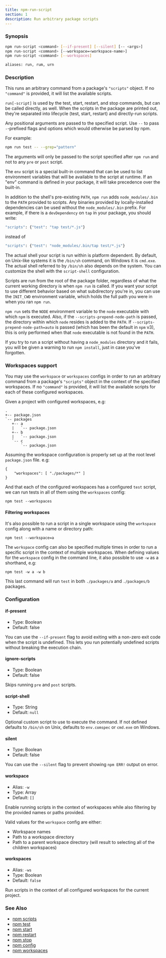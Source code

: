 ```yaml
---
title: npm-run-script
section: 1
description: Run arbitrary package scripts
---
```


### Synopsis

```bash
npm run-script <command> [--if-present] [--silent] [-- <args>]
npm run-script <command> [--workspace=<workspace-name>]
npm run-script <command> [--workspaces]

aliases: run, rum, urn
```

### Description

This runs an arbitrary command from a package's `"scripts"` object.  If no
`"command"` is provided, it will list the available scripts.

`run[-script]` is used by the test, start, restart, and stop commands, but
can be called directly, as well. When the scripts in the package are
printed out, they're separated into lifecycle (test, start, restart) and
directly-run scripts.

Any positional arguments are passed to the specified script.  Use `--` to
pass `-`-prefixed flags and options which would otherwise be parsed by npm.

For example:

```bash
npm run test -- --grep="pattern"
```

The arguments will only be passed to the script specified after ```npm run```
and not to any `pre` or `post` script.

The `env` script is a special built-in command that can be used to list
environment variables that will be available to the script at runtime. If an
"env" command is defined in your package, it will take precedence over the
built-in.

In addition to the shell's pre-existing `PATH`, `npm run` adds
`node_modules/.bin` to the `PATH` provided to scripts. Any binaries
provided by locally-installed dependencies can be used without the
`node_modules/.bin` prefix. For example, if there is a `devDependency` on
`tap` in your package, you should write:

```bash
"scripts": {"test": "tap test/*.js"}
```

instead of

```bash
"scripts": {"test": "node_modules/.bin/tap test/*.js"}
```

The actual shell your script is run within is platform dependent. By default,
on Unix-like systems it is the `/bin/sh` command, on Windows it is
`cmd.exe`.
The actual shell referred to by `/bin/sh` also depends on the system.
You can customize the shell with the `script-shell` configuration.

Scripts are run from the root of the package folder, regardless of what the
current working directory is when `npm run` is called. If you want your
script to use different behavior based on what subdirectory you're in, you
can use the `INIT_CWD` environment variable, which holds the full path you
were in when you ran `npm run`.

`npm run` sets the `NODE` environment variable to the `node` executable
with which `npm` is executed. Also, if the `--scripts-prepend-node-path` is
passed, the directory within which `node` resides is added to the `PATH`.
If `--scripts-prepend-node-path=auto` is passed (which has been the default
in `npm` v3), this is only performed when that `node` executable is not
found in the `PATH`.

If you try to run a script without having a `node_modules` directory and it
fails, you will be given a warning to run `npm install`, just in case you've
forgotten.

### Workspaces support

You may use the `workspace` or `workspaces` configs in order to run an
arbitrary command from a package's `"scripts"` object in the context of the
specified workspaces. If no `"command"` is provided, it will list the available
scripts for each of these configured workspaces.

Given a project with configured workspaces, e.g:

```
.
+-- package.json
`-- packages
   +-- a
   |   `-- package.json
   +-- b
   |   `-- package.json
   `-- c
       `-- package.json
```

Assuming the workspace configuration is properly set up at the root level
`package.json` file. e.g:

```
{
    "workspaces": [ "./packages/*" ]
}
```

And that each of the configured workspaces has a configured `test` script,
we can run tests in all of them using the `workspaces` config:

```
npm test --workspaces
```

#### Filtering workspaces

It's also possible to run a script in a single workspace using the `workspace`
config along with a name or directory path:

```
npm test --workspace=a
```

The `workspace` config can also be specified multiple times in order to run a
specific script in the context of multiple workspaces. When defining values for
the `workspace` config in the command line, it also possible to use `-w` as a
shorthand, e.g:

```
npm test -w a -w b
```

This last command will run `test` in both `./packages/a` and `./packages/b`
packages.


### Configuration

#### if-present

* Type: Boolean
* Default: false

You can use the `--if-present` flag to avoid exiting with a non-zero exit code
when the script is undefined. This lets you run potentially undefined scripts
without breaking the execution chain.

#### ignore-scripts

* Type: Boolean
* Default: false

Skips running `pre` and `post` scripts.

#### script-shell

* Type: String
* Default: `null`

Optional custom script to use to execute the command. If not defined defaults
to `/bin/sh` on Unix, defaults to `env.comspec` or `cmd.exe` on Windows.

#### silent

* Type: Boolean
* Default: false

You can use the `--silent` flag to prevent showing `npm ERR!` output on error.

#### workspace

* Alias: `-w`
* Type: Array
* Default: `[]`

Enable running scripts in the context of workspaces while also filtering by
the provided names or paths provided.

Valid values for the `workspace` config are either:
- Workspace names
- Path to a workspace directory
- Path to a parent workspace directory (will result to selecting all of the
children workspaces)

#### workspaces

* Alias: `-ws`
* Type: Boolean
* Default: `false`

Run scripts in the context of all configured workspaces for the current
project.

### See Also

* [npm scripts](/using-npm/scripts)
* [npm test](/commands/npm-test)
* [npm start](/commands/npm-start)
* [npm restart](/commands/npm-restart)
* [npm stop](/commands/npm-stop)
* [npm config](/commands/npm-config)
* [npm workspaces](/using-npm/workspaces)
